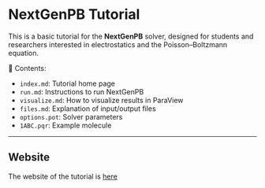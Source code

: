 # NextGenPB Tutorial

This is a basic tutorial for the **NextGenPB** solver, designed for students and researchers interested in electrostatics and the Poisson–Boltzmann equation.

📂 Contents:
- `index.md`: Tutorial home page
- `run.md`: Instructions to run NextGenPB
- `visualize.md`: How to visualize results in ParaView
- `files.md`: Explanation of input/output files
- `options.pot`: Solver parameters
- `1ABC.pqr`: Example molecule

---

## Website

The website of the tutorial is [here](https://github.com/GunnerLab/MCCE4-Alpha)
